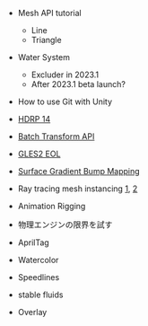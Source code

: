 - Mesh API tutorial
  - Line
  - Triangle

- Water System
  - Excluder in 2023.1
  - After 2023.1 beta launch?

- How to use Git with Unity

- [HDRP 14](https://docs.unity3d.com/Packages/com.unity.render-pipelines.high-definition@15.0/manual/whats-new-14.html)

- [Batch Transform API](https://forum.unity.com/threads/introducing-the-new-batch-transformpoint-and-gizmo-line-drawing-apis-arriving-in-2023-1.1364934/)

- [GLES2 EOL](https://forum.unity.com/threads/removing-support-for-gles2-and-webgl1-in-2023-1a.1360090/)

- [Surface Gradient Bump Mapping](https://forum.unity.com/threads/experimental-surface-gradient-bump-mapping.1374897/)

- Ray tracing mesh instancing [1](https://github.com/INedelcu/RayTracingMeshInstancingHDRP), [2](https://github.com/INedelcu/RayTracingMeshInstancingSimple)

- Animation Rigging

- 物理エンジンの限界を試す

- AprilTag

- Watercolor
- Speedlines
- stable fluids

- Overlay
